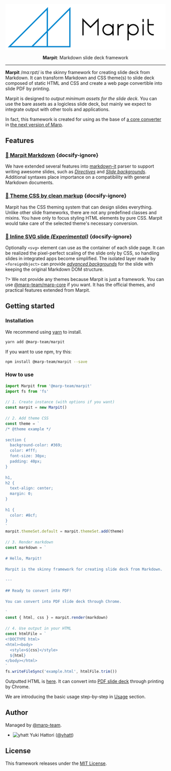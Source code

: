 [marp]: https://github.com/marp-team/marp/
[marp-core]: https://github.com/marp-team/marp-core

<div style="text-align:center;">

[![Marpit](./marpit.png ':size=500')](/)

</div>
<div style="text-align:center;">

**Marpit**: Markdown slide deck framework

</div>

---

**Marpit** /mɑːrpɪt/ is the skinny framework for creating slide deck from Markdown. It can transform Markdown and CSS theme(s) to slide deck composed of static HTML and CSS and create a web page convertible into slide PDF by printing.

Marpit is designed to _output minimum assets for the slide deck_. You can use the bare assets as a logicless slide deck, but mainly we expect to integrate output with other tools and applications.

In fact, this framework is created for using as the base of [a core converter][marp-core] in [the next version of Marp][marp].

## Features

### [📝 Marpit Markdown](/markdown) {docsify-ignore}

We have extended several features into [markdown-it](https://github.com/markdown-it/markdown-it) parser to support writing awesome slides, such as [_Directives_](/directives) and [_Slide backgrounds_](/image-syntax#slide-backgrounds). Additional syntaxes place importance on a compatibility with general Markdown documents.

### [🎨 Theme CSS by clean markup](/theme-css) {docsify-ignore}

Marpit has the CSS theming system that can design slides everything. Unlike other slide frameworks, there are not any predefined classes and mixins. You have only to focus styling HTML elements by pure CSS. Marpit would take care of the selected theme's necessary conversion.

### [📐 Inline SVG slide <i>(Experimental)</i>](/inline-svg) {docsify-ignore}

Optionally `<svg>` element can use as the container of each slide page. It can be realized the pixel-perfect scaling of the slide only by CSS, so handling slides in integrated apps become simplified. The isolated layer made by `<foreignObject>` can provide [_advanced backgrounds_](/image-syntax#advanced-backgrounds) for the slide with keeping the original Markdown DOM structure.

?> We not provide any themes because Marpit is just a framework. You can use [@marp-team/marp-core][marp-core] if you want. It has the official themes, and practical features extended from Marpit.

## Getting started

### Installation

We recommend using [yarn](https://yarnpkg.com/) to install.

```bash
yarn add @marp-team/marpit
```

If you want to use npm, try this:

```bash
npm install @marp-team/marpit --save
```

### How to use

```javascript
import Marpit from '@marp-team/marpit'
import fs from 'fs'

// 1. Create instance (with options if you want)
const marpit = new Marpit()

// 2. Add theme CSS
const theme = `
/* @theme example */

section {
  background-color: #369;
  color: #fff;
  font-size: 30px;
  padding: 40px;
}

h1,
h2 {
  text-align: center;
  margin: 0;
}

h1 {
  color: #8cf;
}
`
marpit.themeSet.default = marpit.themeSet.add(theme)

// 3. Render markdown
const markdown = `

# Hello, Marpit!

Marpit is the skinny framework for creating slide deck from Markdown.

---

## Ready to convert into PDF!

You can convert into PDF slide deck through Chrome.

`
const { html, css } = marpit.render(markdown)

// 4. Use output in your HTML
const htmlFile = `
<!DOCTYPE html>
<html><body>
  <style>${css}</style>
  ${html}
</body></html>
`
fs.writeFileSync('example.html', htmlFile.trim())
```

Outputted HTML is [here](/assets/how-to-use/example.html ':ignore'). It can convert into [PDF slide deck](/assets/how-to-use/example.pdf ':ignore') through printing by Chrome.

We are introducing the basic usage step-by-step in [Usage](usage.md) section.

## Author

Managed by [@marp-team](https://github.com/marp-team).

- ![yhatt](https://github.com/yhatt.png ':size=16') Yuki Hattori ([@yhatt](https://github.com/yhatt))

## License

This framework releases under the [MIT License](https://github.com/marp-team/marpit/blob/master/LICENSE).
